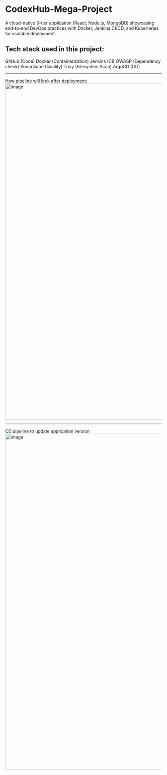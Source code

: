 # CodexHub-Mega-Project
A cloud-native 3-tier application (React, Node.js, MongoDB) showcasing end-to-end DevOps practices with Docker, Jenkins CI/CD, and Kubernetes for scalable deployment.

Tech stack used in this project:
--------------------------------------------------------------------------
GitHub (Code)
Docker (Containerization)
Jenkins (CI)
OWASP (Dependency check)
SonarQube (Quality)
Trivy (Filesystem Scan)
ArgoCD (CD)

------------------------------------------------------------------
How pipeline will look after deployment:
<img width="1920" height="1080" alt="image" src="https://github.com/user-attachments/assets/91d93f70-4773-4067-a02e-fdf5012a4d24" />

----------------------------------------------------------------
CD pipeline to update application version 
<img width="1920" height="1080" alt="image" src="https://github.com/user-attachments/assets/c85f65ad-4222-4949-a05f-32c23e580b85" />


